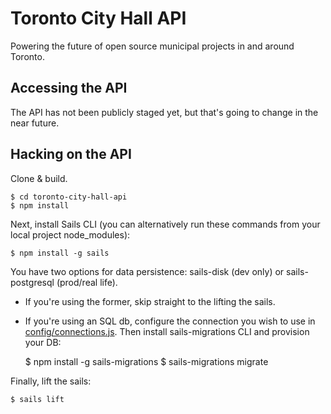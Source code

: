 # Toronto City Hall API

Powering the future of open source municipal projects in and around Toronto.

## Accessing the API ##

The API has not been publicly staged yet, but that's going to change in the near future.

## Hacking on the API ##

Clone & build.

    $ cd toronto-city-hall-api
    $ npm install

Next, install Sails CLI (you can alternatively run these commands from your local project node_modules):

    $ npm install -g sails

You have two options for data persistence: sails-disk (dev only) or sails-postgresql (prod/real life). 

* If you're using the former, skip straight to the lifting the sails.
* If you're using an SQL db, configure the connection you wish to use in [config/connections.js](https://github.com/designcofounders/toronto-city-hall-api/blob/master/config/connections.js). Then install sails-migrations CLI and provision your DB:

    $ npm install -g sails-migrations
    $ sails-migrations migrate

Finally, lift the sails:

    $ sails lift
